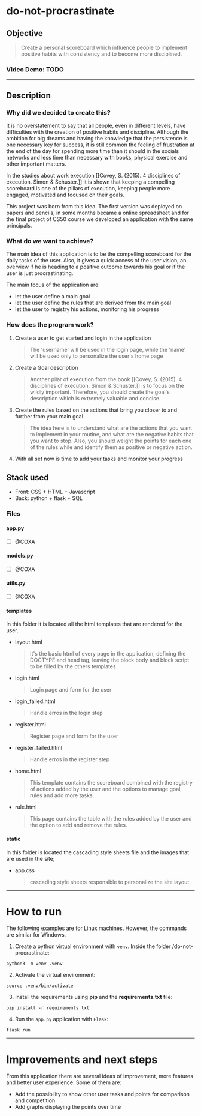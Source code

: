 # do-not-procrastinate

## Objective

> Create a personal scoreboard which influence people to implement positive habits with consistency and to become more disciplined.

### Video Demo: TODO

<URL HERE>

---

## Description

### Why did we decided to create this?

It is no overstatement to say that all people, even in different levels, have difficulties with the creation of positive habits and discipline. Although the ambition for big dreams and having the knowledge that the persistence is one necessary key for success, it is still common the feeling of frustration at the end of the day for spending more time than it should in the socials networks and less time than necessary with books, physical exercise and other important matters.

In the studies about work execution [[Covey, S. (2015). 4 disciplines of execution. Simon & Schuster.]] it is shown that keeping a compelling scoreboard is one of the pillars of execution, keeping people more engaged, motivated and focused on their goals.

This project was born from this idea. The first version was deployed on papers and pencils, in some months became a online spreadsheet and for the final project of CS50 course we developed an application with the same principals.

### What do we want to achieve?

The main idea of this application is to be the compelling scoreboard for the daily tasks of the user.
Also, it gives a quick access of the user vision, an overview if he is heading to a positive outcome 
towards his goal or if the user is just procrastinating.

The main focus of the application are: 
- let the user define a main goal 
- let the user define the rules that are derived from the main goal 
- let the user to registry his actions, monitoring his progress

### How does the program work?

1. Create a user to get started and login in the application

    > The 'username' will be used in the login page, while the 'name' will be used only to personalize the user's home page

2. Create a Goal description

    > Another pilar of execution from the book [[Covey, S. (2015). 4 disciplines of execution. Simon & Schuster.]] is to focus on the wildly important. Therefore, you should create the goal's description which is extremely valuable and concise.

3. Create the rules based on the actions that bring you closer to and further from your main goal

    > The idea here is to understand what are the actions that you want to implement in your routine, and what are the negative habits that you want to stop. Also, you should weight the points for each one of the rules while and identify them as positive or negative action.

4. With all set now is time to add your tasks and monitor your progress

## Stack used

-   Front: CSS + HTML + Javascript
-   Back: python + flask + SQL

### Files

#### app.py

-   [ ] @COXA

#### models.py

-   [ ] @COXA

#### utils.py

-   [ ] @COXA

#### templates

In this folder it is located all the html templates that are rendered for the user.

-   layout.html

    > It's the basic html of every page in the application, defining the DOCTYPE and head tag, leaving the block body and block script to be filled by the others templates

-   login.html

    > Login page and form for the user

-   login_failed.html

    > Handle erros in the login step

-   register.html

    > Register page and form for the user

-   register_failed.html

    > Handle erros in the register step

-   home.html

    > This template contains the scoreboard combined with the registry of actions added by the user and the options to manage goal, rules and add more tasks.

-   rule.html
    > This page contains the table with the rules added by the user and the option to add and remove the rules.

#### static

In this folder is located the cascading style sheets file and the images that are used in the site;

-   app.css
    > cascading style sheets responsible to personalize the site layout

---

# How to run

The following examples are for Linux machines. However, the commands are similar for Windows.

1. Create a python virtual environment with `venv`. Inside the folder /do-not-procrastinate:

`python3 -m venv .venv`

2. Activate the virtual environment:

`source .venv/bin/activate`

3. Install the requirements using **pip** and the **requirements.txt** file:

`pip install -r requirements.txt`

4. Run the `app.py` application with `Flask`:

`flask run`

---

# Improvements and next steps

From this application there are several ideas of improvement, more features and better user experience.
Some of them are:

- Add the possibility to show other user tasks and points for comparison and competition
- Add graphs displaying the points over time

